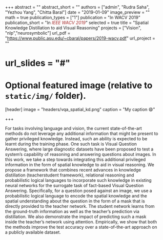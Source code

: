 +++
abstract = ""
abstract_short = ""
authors = ["admin", "Rudra Saha", "Yezhou Yang", "Chitta Baral"]
date = "2019-01-09"
image_preview = ""
math = true
publication_types = ["1"]
publication = "In WACV 2019"
publication_short = "In <span style='color:brown;'>*IEEE WACV 2019*</span>"
selected = true
title = "Spatial Knowledge Distillation to aid Visual Reasoning"
projects = ["Vision", "nlp","neurosymbolic"]
url_pdf = "https://www.public.asu.edu/~cbaral/papers/2019-wacv.pdf"
url_project = ""
# url_slides = "#"


# Optional featured image (relative to `static/img/` folder).
[header]
image = "headers/vqa_spatial_kd.png"
caption = "My caption :smile:"

+++

For tasks involving language and vision, the current state-of-the-art methods do not leverage any additional information
that might be present to gather privileged knowledge. Instead, such an ability is expected to be learnt during the training
phase. One such task is Visual Question Answering, where large diagnostic datasets have been proposed to
test a system’s capability of reasoning and answering questions about images. In
this work, we take a step towards integrating this additional privileged information in the form of spatial knowledge to
aid in visual reasoning. We propose a framework that combines recent advances in knowledge distillation (teacherstudent
framework), relational reasoning and probabilistic logical languages to incorporate such knowledge in existing
neural networks for the surrogate task of fact-based Visual Question Answering. Specifically, for a question posed
against an image, we use a probabilistic logical language to encode the spatial knowledge and the spatial understanding
about the question in the form of a mask that is directly provided to the teacher network. The student network learns
from the ground-truth information as well as the teacher’s prediction via distillation. We also demonstrate the impact
of predicting such a mask inside the teacher’s network using attention. Empirically, we show that both the methods
improve the test accuracy over a state-of-the-art approach on a publicly available dataset.
